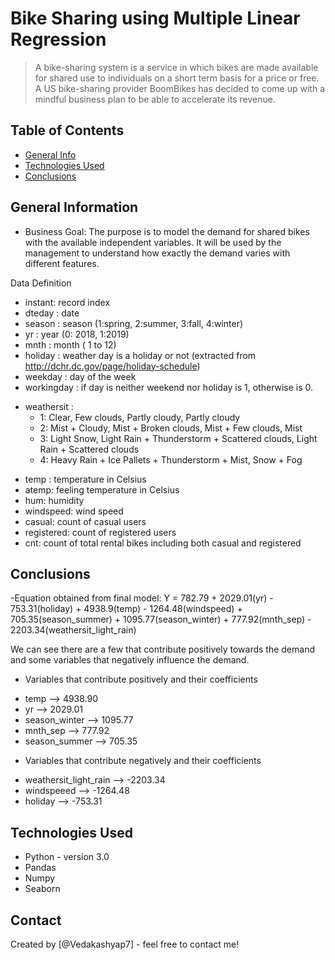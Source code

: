 # Bike Sharing using Multiple Linear Regression
> A bike-sharing system is a service in which bikes are made available for shared use to individuals on a short term basis for a price or free. A US bike-sharing provider BoomBikes has decided to come up with a mindful business plan to be able to accelerate its revenue.

## Table of Contents
* [General Info](#general-information)
* [Technologies Used](#technologies-used)
* [Conclusions](#conclusions)

<!-- You can include any other section that is pertinent to your problem -->

## General Information
- Business Goal:
The purpose is to model the demand for shared bikes with the available independent variables. It will be used by the management to understand how exactly the demand varies with different features.

Data Definition
- instant: record index
- dteday : date
- season : season (1:spring, 2:summer, 3:fall, 4:winter)
- yr : year (0: 2018, 1:2019)
- mnth : month ( 1 to 12)
- holiday : weather day is a holiday or not (extracted from http://dchr.dc.gov/page/holiday-schedule)
- weekday : day of the week
- workingday : if day is neither weekend nor holiday is 1, otherwise is 0.
+ weathersit : 
    - 1: Clear, Few clouds, Partly cloudy, Partly cloudy
    - 2: Mist + Cloudy, Mist + Broken clouds, Mist + Few clouds, Mist
    - 3: Light Snow, Light Rain + Thunderstorm + Scattered clouds, Light Rain + Scattered clouds
    - 4: Heavy Rain + Ice Pallets + Thunderstorm + Mist, Snow + Fog
- temp : temperature in Celsius
- atemp: feeling temperature in Celsius
- hum: humidity
- windspeed: wind speed
- casual: count of casual users
- registered: count of registered users
- cnt: count of total rental bikes including both casual and registered


## Conclusions
-Equation obtained from final model:
Y = 782.79 + 2029.01(yr) - 753.31(holiday) + 4938.9(temp) - 1264.48(windspeed) + 705.35(season_summer) + 1095.77(season_winter) + 777.92(mnth_sep) - 2203.34(weathersit_light_rain)

We can see there are a few that contribute positively towards the demand and some variables that negatively influence the demand.

+ Variables that contribute positively and their coefficients

- temp --> 4938.90
- yr --> 2029.01
- season_winter --> 1095.77
- mnth_sep --> 777.92
- season_summer --> 705.35

+ Variables that contribute negatively and their coefficients

- weathersit_light_rain --> -2203.34
- windspeeed --> -1264.48
- holiday --> -753.31


## Technologies Used
- Python - version 3.0
- Pandas
- Numpy
- Seaborn


## Contact
Created by [@Vedakashyap7] - feel free to contact me!


<!-- Optional -->
<!-- ## License -->
<!-- This project is open source and available under the [... License](). -->

<!-- You don't have to include all sections - just the one's relevant to your project -->
